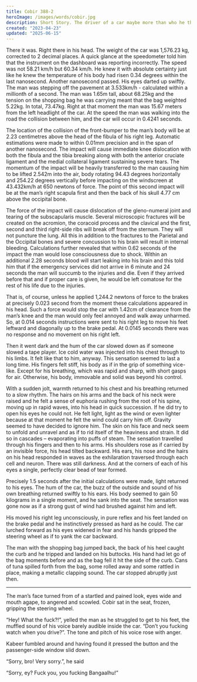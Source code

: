 ```yaml
---
title: Cobir 388-2
heroImage: /images/words/cobir.jpg
description: Short Story. The driver of a car maybe more than who he thought he was.
created: "2023-04-23"
updated: "2025-06-15"
---
```


There it was. Right there in his head. The weight of the car was 1,576.23 kg, corrected to 2 decimal places. A quick glance at the speedometer told him that the instrument on the dashboard was reporting incorrectly. The speed was not 58.21 km/h but 60.34 km/h. He knew it with absolute certainty just like he knew the temperature of his body had risen 0.34 degrees within the last nanosecond. Another nanosecond passed. His eyes darted up swiftly. The man was stepping off the pavement at 3.533km/h - calculated within a millionth of a second. The man was 1.65m tall, about 68.25kg and the tension on the shopping bag he was carrying meant that the bag weighted 5.22kg. In total, 73.47kg. Right at that moment the man was 15.67 meters from the left headlight of the car. At the speed the man was walking into the road the collision between him, and the car will occur in 0.4241 seconds.

The location of the collision of the front-bumper to the man’s body will be at 2.23 centimetres above the head of the fibula of his right leg. Automatic estimations were made to within 0.01mm precision and in the span of another nanosecond. The impact will cause immediate knee dislocation with both the fibula and the tibia breaking along with both the anterior cruciate ligament and the medial collateral ligament sustaining severe tears. The momentum of the impact will be heavily transferred to the man causing him to be lifted 2.542m into the air, body rotating 94.43 degrees horizontally and 254.22 degrees vertically before impacting on the windscreen at 43.432km/h at 650 newtons of force. The point of this second impact will be at the man’s right scapula first and then the back of his skull 4.77 cm above the occipital bone.

The force of the impact will cause dislocation of the gleno-numeral joint and tearing of the subscapularis muscle. Several microscopic fractures will be created on the acromion, the coracoid process and the clavical and the first, second and third right-side ribs will break off from the sternum. They will not puncture the lung. All this in addition to the fractures to the Parietal and the Occipital bones and severe concussion to his brain will result in internal bleeding. Calculations further revealed that within 0.62 seconds of the impact the man would lose consciousness due to shock. Within an additional 2.28 seconds blood will start leaking into his brain and this told him that if the emergency services did not arrive in 6 minute and 24 seconds the man will succumb to the injuries and die. Even if they arrived before that and if proper care is given, he would be left comatose for the rest of his life due to the injuries.

That is, of course, unless he applied 1,244.2 newtons of force to the brakes at precisely 0.023 second from the moment these calculations appeared in his head. Such a force would stop the car with 1.42cm of clearance from the man’s knee and the man would only feel annoyed and walk away unharmed. So, at 0.014 seconds instructions were sent to his right leg to move his feet leftward and diagonally up to the brake pedal. At 0.0145 seconds there was no response and no movement on his right left.

Then it went dark and the hum of the car slowed down as if someone slowed a tape player. Ice cold water was injected into his chest through to his limbs. It felt like that to him, anyway. This sensation seemed to last a long time. His fingers felt stiff, his body as if in the grip of something vice-like. Except for his breathing, which was rapid and sharp, with short gasps for air. Otherwise, his body, immovable and solid was beyond his control.

With a sudden jolt, warmth returned to his chest and his breathing returned to a slow rhythm. The hairs on his arms and the back of his neck were raised and he felt a sense of euphoria rushing from the root of his spine, moving up in rapid waves, into his head in quick succession. If he did try to open his eyes he could not. He felt light, light as the wind or even lighter because at that moment he felt the wind could carry him off. Gravity seemed to have decided to ignore him. The skin on his face and neck seem to unfold and unravel and as if to rid itself of the heaviness and strain. It did so in cascades – evaporating into puffs of steam. The sensation travelled through his fingers and then to his arms. His shoulders rose as if carried by an invisible force, his head tilted backward. His ears, his nose and the hairs on his head responded in waves as the exhilaration traversed through each cell and neuron. There was still darkness. And at the corners of each of his eyes a single, perfectly clear bead of tear formed.

Precisely 1.5 seconds after the initial calculations were made, light returned to his eyes. The hum of the car, the buzz of the outside and sound of his own breathing returned swiftly to his ears. His body seemed to gain 50 kilograms in a single moment, and he sank into the seat. The sensation was gone now as if a strong gust of wind had brushed against him and left.

His moved his right leg unconsciously, in pure reflex and his feet landed on the brake pedal and he instinctively pressed as hard as he could. The car lurched forward as his eyes widened in fear and his hands gripped the steering wheel as if to yank the car backward.

The man with the shopping bag jumped back, the back of his heel caught the curb and he tripped and landed on his buttocks. His hand had let go of the bag moments before and as the bag fell it hit the side of the curb. Cans of tuna spilled forth from the bag, some rolled away and some rattled in place, making a metallic clapping sound. The car stopped abruptly just then.

---

The man’s face turned from of a startled and pained look, eyes wide and mouth agape, to angered and scowled. Cobir sat in the seat, frozen, gripping the steering wheel.

“Hey! What the fuck?!”, yelled the man as he struggled to get to his feet, the muffled sound of his voice barely audible inside the car. “Don’t you fucking watch when you drive?”. The tone and pitch of his voice rose with anger.

Kabeer fumbled around and having found it pressed the button and the passenger-side window slid down.

“Sorry, bro! Very sorry.”, he said

“Sorry, ey? Fuck you, you fucking Bangaalhu!”
